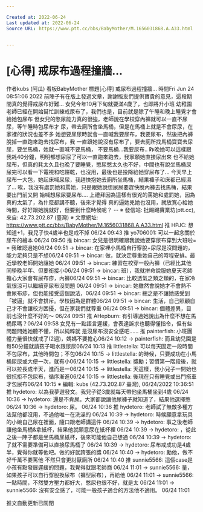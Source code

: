 ```yaml
---

Created at: 2022-06-24
Last updated at: 2022-06-24
Source URL: https://www.ptt.cc/bbs/BabyMother/M.1656031868.A.A33.html


---
```


# [心得] 戒尿布過程撞牆…


作者kubs (阿瓜)
看板BabyMother
標題\[心得\] 戒尿布過程撞牆…
時間Fri Jun 24 08:51:06 2022
前陣子有在版上發過文章，謝謝版友們提供寶貴的意見，這段期間真的覺得戒尿布好難… 女兒今年10月下旬就要滿4歲了，也即將升小班 幼稚園老師已經在開始幫忙訓練戒尿布了，我們也是，目前就是除了午睡和晚上睡覺才會 給她包尿布 但女兒的憋尿能力真的很強，老師說在學校穿內褲就可以一直不尿尿，等午睡時包尿布才 尿，帶去廁所會坐馬桶，但是在馬桶上就是不會尿尿，在家裡的狀況也差不多 她想要尿尿時就會一直喊我要尿布，我要尿布，然後把內褲脫掉一直跑來跑去找尿布，我 一直跟她說沒有尿布了，要去廁所找馬桶寶寶去尿尿，要坐馬桶，她就一直喊不要馬桶， 不要馬桶…我要尿布.. 昨晚她可以這樣跟我耗40分鐘，明明都想尿尿了可以一直跑來跑去，我寧願她直接尿出來 也不給她尿布，但真的耗太久且也晚了要睡覺，憋尿憋太久也不好，中間也有說坐馬桶尿 尿完可以看一下電視和吃餅乾，也沒用，最後也是投降給她穿尿布了… 今天早上尿布一大包，她起床喊尿尿，我趕快抱她去廁所坐馬桶，結果褲子和床都已經濕 了… 唉，我沒有處罰她和罵她，只是跟她說想尿尿要趕快脫內褲去找馬桶，結果要出門前又開 始喊想尿尿要尿布…. 上禮拜因為這樣有很兇的罵她和處罰她，因為真的太氣了，為什麼都講不聽，後來才覺得 真的逼她兇她也沒用，就放寬心給她時間，好好跟她說就好，但要到什麼時候呢？ -- ※ 發信站: 批踢踢實業坊(ptt.cc), 來自: 42.73.202.87 (臺灣) ※ 文章網址: <https://www.ptt.cc/bbs/BabyMother/M.1656031868.A.A33.html>
推 HPJC: 想知道+1，我兒子快4歲半也是戒不掉 06/24 09:43
推 yo706001: 可以一起念關於尿布的繪本 06/24 09:50
推 bincar: 女兒是很明確跟我說她要穿尿布穿到大班啦= = 我確認過她06/24 09:51
→ bincar: 在家裡小馬桶自行穿脫+尿尿是沒問題的，能力足夠只是不想06/24 09:51
→ bincar: 做，就決定尊重她自己的時程安排。最近學校老師開始讓她 06/24 09:51
→ bincar: 練習在校穿一般內褲（已經比其他同學晚半年、但要銜接小06/24 09:51
→ bincar: 班），我就拼命說服她夏天老師擔心大家會有尿布疹，內褲06/24 09:51
→ bincar: 比較透氣之類之類的，在家冷氣很涼可以繼續穿尿布沒問題 06/24 09:51
→ bincar: 她雖然會說她才不會熱不會尿布疹，但也能接受這個說法，06/24 09:51
→ bincar: 總之是不讓她感受到「被逼」就不會排斥。學校因為是群體06/24 09:51
→ bincar: 生活，自己照顧自己才不會讓校方困擾，但在家我們就尊重 06/24 09:51
→ bincar: 個體差異，目前也沒什麼不好的～ 06/24 09:51
推 AHepburn: 有引導過她說出為什麼不想在馬桶尿嗎？06/24 09:58
女兒有一點語言遲緩，會表達訴求也聽得懂指令，但有些問題問她她聽不懂，所以純粹就 是沒尿布沒安全感吧......
推 painterfish: 小班團體力量很快就戒了(2週)，媽媽不要擔心06/24 10:12
→ painterfish: 而且幼兒園是每50分鐘就請孩子喝水跟尿尿06/24 10:13
推 littlestella: 可以每天固定一段時間不包尿布，其他時間包；不包06/24 10:15
→ littlestella: 的時候，只要成功在小馬桶尿尿或大便一次，就有小06/24 10:15
→ littlestella: 獎勵；習慣第一階段後，就可以拉長成半天，進而是一06/24 10:15
→ littlestella: 天這樣，我小兒子一開始也很抗拒不包尿布，循序漸進06/24 10:15
→ littlestella: 後現在只有睡覺或出門搭車才包尿布06/24 10:15
※ 編輯: kubs (42.73.202.87 臺灣), 06/24/2022 10:36:51
推 hydetoro: 以為我夢遊發文。我兒子從3歲就每天帶他坐馬桶坐到4歲 06/24 10:36
→ hydetoro: 還是不肯尿。大家都說讓他尿褲子就知道了，結果他選擇憋 06/24 10:36
→ hydetoro: 尿。 06/24 10:36
推 hydetoro: 老師試了無敵多種方法幫他都沒用，不過他唯一在洗澡的 06/24 10:39
→ hydetoro: 時候願意拿玩具的小碗自己尿在裡面，隨口跟老師講這件 06/24 10:39
→ hydetoro: 事之後老師讓他坐馬桶&拿紙杯，結果他就願意尿在紙杯裡 06/24 10:39
→ hydetoro: ，從此之後一陣子都是坐馬桶尿紙杯，後來可能他自己想通 06/24 10:39
→ hydetoro: 了就不需要準備可以直接尿馬桶了 06/24 10:39
→ hydetoro: 尿布戒成功是4歲半，覺得你就等他吧。做的好就誇張的獎 06/24 10:40
→ hydetoro: 勵他，做不好千萬不要罵他 不然只會更討厭廁所 06/24 10:40
推 sunnie5566: 這個case是小孩有點發展遲緩的問題，我覺得就跟老師商 06/24 11:01
→ sunnie5566: 量，如果孩子可以自行穿脫換尿布（褲型尿布），再給他 06/24 11:01
→ sunnie5566: 一點時間，不然雙方壓力都好大，憋尿也很不好，就是太 06/24 11:01
→ sunnie5566: 沒有安全感了，可能一般孩子適合的方法他不適用。 06/24 11:01

推文自動更新已關閉

